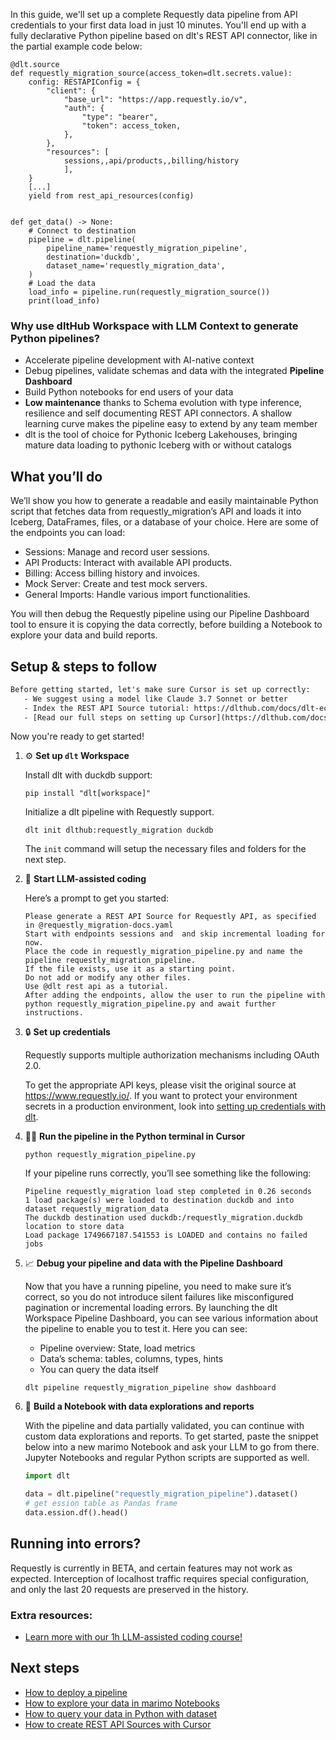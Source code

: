 In this guide, we'll set up a complete Requestly data pipeline from API credentials to your first data load in just 10 minutes. You'll end up with a fully declarative Python pipeline based on dlt's REST API connector, like in the partial example code below:

```python-outcome
@dlt.source
def requestly_migration_source(access_token=dlt.secrets.value):
    config: RESTAPIConfig = {
        "client": {
            "base_url": "https://app.requestly.io/v",
            "auth": {
                "type": "bearer",
                "token": access_token,
            },
        },
        "resources": [
            sessions,,api/products,,billing/history
            ],
    }
    [...]
    yield from rest_api_resources(config)


def get_data() -> None:
    # Connect to destination
    pipeline = dlt.pipeline(
        pipeline_name='requestly_migration_pipeline',
        destination='duckdb',
        dataset_name='requestly_migration_data', 
    )
    # Load the data
    load_info = pipeline.run(requestly_migration_source())
    print(load_info) 
```

### Why use dltHub Workspace with LLM Context to generate Python pipelines?

- Accelerate pipeline development with AI-native context
- Debug pipelines, validate schemas and data with the integrated **Pipeline Dashboard**
- Build Python notebooks for end users of your data
- **Low maintenance** thanks to Schema evolution with type inference, resilience and self documenting REST API connectors. A shallow learning curve makes the pipeline easy to extend by any team member
- dlt is the tool of choice for Pythonic Iceberg Lakehouses, bringing mature data loading to pythonic Iceberg with or without catalogs

## What you’ll do

We’ll show you how to generate a readable and easily maintainable Python script that fetches data from requestly_migration’s API and loads it into Iceberg, DataFrames, files, or a database of your choice. Here are some of the endpoints you can load:

- Sessions: Manage and record user sessions.
- API Products: Interact with available API products.
- Billing: Access billing history and invoices.
- Mock Server: Create and test mock servers.
- General Imports: Handle various import functionalities.

You will then debug the Requestly pipeline using our Pipeline Dashboard tool to ensure it is copying the data correctly, before building a Notebook to explore your data and build reports.

## Setup & steps to follow

```default
Before getting started, let's make sure Cursor is set up correctly:
   - We suggest using a model like Claude 3.7 Sonnet or better
   - Index the REST API Source tutorial: https://dlthub.com/docs/dlt-ecosystem/verified-sources/rest_api/ and add it to context as **@dlt rest api**
   - [Read our full steps on setting up Cursor](https://dlthub.com/docs/dlt-ecosystem/llm-tooling/cursor-restapi#23-configuring-cursor-with-documentation)
```

Now you're ready to get started!

1. ⚙️ **Set up `dlt` Workspace**
    
    Install dlt with duckdb support:
    ```shell
    pip install "dlt[workspace]"
    ```

    Initialize a dlt pipeline with Requestly support.
    ```shell
    dlt init dlthub:requestly_migration duckdb
    ```

    The `init` command will setup the necessary files and folders for the next step.
    
2. 🤠 **Start LLM-assisted coding**
    
    Here’s a prompt to get you started:
    
    ```prompt
    Please generate a REST API Source for Requestly API, as specified in @requestly_migration-docs.yaml 
    Start with endpoints sessions and  and skip incremental loading for now. 
    Place the code in requestly_migration_pipeline.py and name the pipeline requestly_migration_pipeline. 
    If the file exists, use it as a starting point. 
    Do not add or modify any other files. 
    Use @dlt rest api as a tutorial. 
    After adding the endpoints, allow the user to run the pipeline with python requestly_migration_pipeline.py and await further instructions.
    ```

    
3. 🔒 **Set up credentials** 
    
    Requestly supports multiple authorization mechanisms including OAuth 2.0.
    
    To get the appropriate API keys, please visit the original source at https://www.requestly.io/.
    If you want to protect your environment secrets in a production environment, look into [setting up credentials with dlt](https://dlthub.com/docs/walkthroughs/add_credentials).
    
4. 🏃‍♀️ **Run the pipeline in the Python terminal in Cursor**
    
    ```shell
    python requestly_migration_pipeline.py
    ```
    
    If your pipeline runs correctly, you’ll see something like the following:
    
    ```shell
    Pipeline requestly_migration load step completed in 0.26 seconds
    1 load package(s) were loaded to destination duckdb and into dataset requestly_migration_data
    The duckdb destination used duckdb:/requestly_migration.duckdb location to store data
    Load package 1749667187.541553 is LOADED and contains no failed jobs
    ```
    
5. 📈 **Debug your pipeline and data with the Pipeline Dashboard**

    Now that you have a running pipeline, you need to make sure it’s correct, so you do not introduce silent failures like misconfigured pagination or incremental loading errors. By launching the dlt Workspace Pipeline Dashboard, you can see various information about the pipeline to enable you to test it. Here you can see:
    - Pipeline overview: State, load metrics
    - Data’s schema: tables, columns, types, hints
    - You can query the data itself
    
    ```shell
    dlt pipeline requestly_migration_pipeline show dashboard
    ```
    
6. 🐍 **Build a Notebook with data explorations and reports**

    With the pipeline and data partially validated, you can continue with custom data explorations and reports. To get started, paste the snippet below into a new marimo Notebook and ask your LLM to go from there. Jupyter Notebooks and regular Python scripts are supported as well.

    
    ```python
    import dlt

   data = dlt.pipeline("requestly_migration_pipeline").dataset()
   # get ession table as Pandas frame
   data.ession.df().head()
    ```

## Running into errors?

Requestly is currently in BETA, and certain features may not work as expected. Interception of localhost traffic requires special configuration, and only the last 20 requests are preserved in the history.

### Extra resources:

- [Learn more with our 1h LLM-assisted coding course!](https://www.youtube.com/watch?v=GGid70rnJuM)

## Next steps

- [How to deploy a pipeline](https://dlthub.com/docs/walkthroughs/deploy-a-pipeline)
- [How to explore your data in marimo Notebooks](https://dlthub.com/docs/general-usage/dataset-access/marimo)
- [How to query your data in Python with dataset](https://dlthub.com/docs/general-usage/dataset-access/dataset)
- [How to create REST API Sources with Cursor](https://dlthub.com/docs/dlt-ecosystem/llm-tooling/cursor-restapi)

